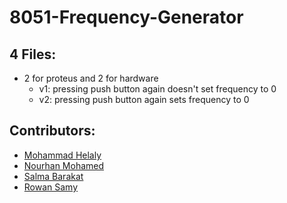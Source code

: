 # 8051-Frequency-Generator
## 4 Files:
 - 2 for proteus and 2 for hardware
   - v1: pressing push button again doesn't set frequency to 0
   - v2: pressing push button again sets frequency to 0
 
## Contributors:
 - [Mohammad Helaly](https://github.com/MohammadHelaly)
 - [Nourhan Mohamed](https://github.com/NourhanMohamed21)
 - [Salma Barakat](https://github.com/salma-barakat)
 - [Rowan Samy](https://github.com/RowanSamy)
